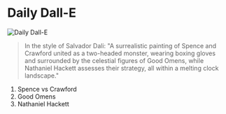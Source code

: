 
# Daily Dall-E

![Daily Dall-E](./archive/daily-dall-e-2023-07-29T01:28:08.268Z.png)

> In the style of Salvador Dali: "A surrealistic painting of Spence and Crawford united as a two-headed monster, wearing boxing gloves and surrounded by the celestial figures of Good Omens, while Nathaniel Hackett assesses their strategy, all within a melting clock landscape."

1. Spence vs Crawford
1. Good Omens
1. Nathaniel Hackett
